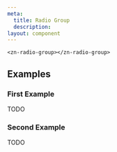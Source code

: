 ```yaml
---
meta:
  title: Radio Group
  description:
layout: component
---
```


```html:preview
<zn-radio-group></zn-radio-group>
```

## Examples

### First Example

TODO

### Second Example

TODO


